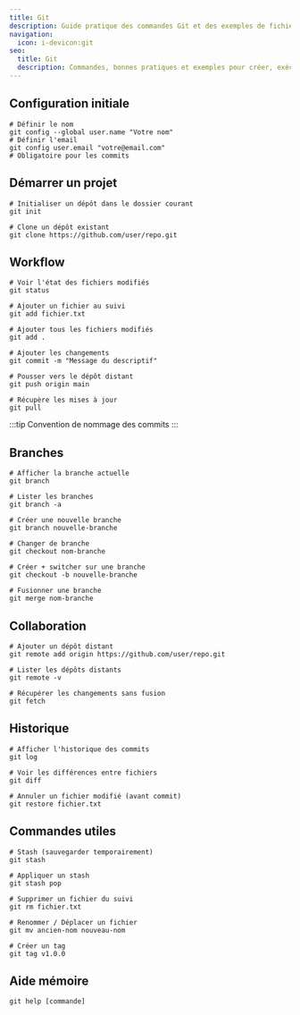 ```yaml
---
title: Git
description: Guide pratique des commandes Git et des exemples de fichiers de configuration pour déployer des applications.
navigation:
  icon: i-devicon:git
seo:
  title: Git
  description: Commandes, bonnes pratiques et exemples pour créer, exécuter et maintenir des dépôts et des applications Git.
---
```



## Configuration initiale

```shell
# Définir le nom
git config --global user.name "Votre nom"
# Définir l'email
git config user.email "votre@email.com"
# Obligatoire pour les commits
```

## Démarrer un projet

```shell
# Initialiser un dépôt dans le dossier courant
git init

# Clone un dépôt existant
git clone https://github.com/user/repo.git
```

## Workflow

```shell
# Voir l'état des fichiers modifiés
git status

# Ajouter un fichier au suivi
git add fichier.txt

# Ajouter tous les fichiers modifiés
git add .

# Ajouter les changements
git commit -m "Message du descriptif"

# Pousser vers le dépôt distant
git push origin main

# Récupère les mises à jour
git pull
```

:::tip
Convention de nommage des commits
:::

## Branches

```shell
# Afficher la branche actuelle
git branch

# Lister les branches
git branch -a

# Créer une nouvelle branche
git branch nouvelle-branche

# Changer de branche
git checkout nom-branche

# Créer + switcher sur une branche
git checkout -b nouvelle-branche

# Fusionner une branche
git merge nom-branche
```

## Collaboration

```shell
# Ajouter un dépôt distant
git remote add origin https://github.com/user/repo.git

# Lister les dépôts distants
git remote -v

# Récupérer les changements sans fusion
git fetch
```

## Historique

```shell
# Afficher l'historique des commits
git log

# Voir les différences entre fichiers
git diff

# Annuler un fichier modifié (avant commit)
git restore fichier.txt
```

## Commandes utiles

```shell
# Stash (sauvegarder temporairement)
git stash

# Appliquer un stash
git stash pop

# Supprimer un fichier du suivi
git rm fichier.txt

# Renommer / Déplacer un fichier
git mv ancien-nom nouveau-nom

# Créer un tag
git tag v1.0.0
```

## Aide mémoire

```shell
git help [commande]
```